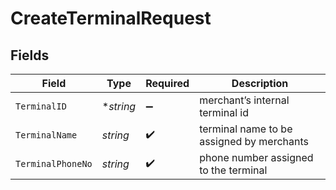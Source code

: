 # CreateTerminalRequest


## Fields

| Field                                     | Type                                      | Required                                  | Description                               |
| ----------------------------------------- | ----------------------------------------- | ----------------------------------------- | ----------------------------------------- |
| `TerminalID`                              | **string*                                 | :heavy_minus_sign:                        | merchant’s internal terminal id           |
| `TerminalName`                            | *string*                                  | :heavy_check_mark:                        | terminal name to be assigned by merchants |
| `TerminalPhoneNo`                         | *string*                                  | :heavy_check_mark:                        | phone number assigned to the terminal     |